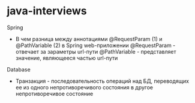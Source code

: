 # java-interviews

Spring
* В чем разница между аннотациями @RequestParam (1) и @PathVariable (2) в Spring web-приложении
@RequestParam - отвечает за зараметры url-пути
@PathVariable - представляет значение, являющееся частью url-пути

Database
* Транзакция - последовательность операций над БД, переводящих ее из одного непротиворечивого состояния в другое непротиворечивое состояние
